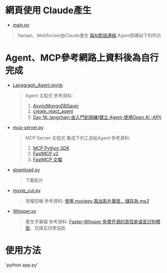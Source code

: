 # 網頁使用 Claude產生 
* [main.py](https://github.com/liu99002/_ml/blob/main/hw/fin/main.py)
> fastapi、WebSocket由Claude產生
>[與AI對話連結](https://www.perplexity.ai/search/zhe-shi-wo-kai-fa-de-yi-ge-ji-PNdI35jdTeSgrDWppyL_GA)
> Agent搭建如下列所示

# Agent、MCP參考網路上資料後為自行完成
* [Langgraph_Agent.ipynb](https://github.com/liu99002/_ml/blob/main/hw/fin/Langgraph_Agent.ipynb)
    > Agent 主程式
    > 參考資料: 
    > 1. [AsyncMongoDBSaver](https://langchain-mongodb.readthedocs.io/en/latest/langgraph_checkpoint_mongodb/aio/langgraph.checkpoint.mongodb.aio.AsyncMongoDBSaver.html#langgraph.checkpoint.mongodb.aio.AsyncMongoDBSaver)
    > 2. [create_react_agent](https://langchain-ai.github.io/langgraph/agents/agents/#1-install-dependencies)
    > 3. [Day 18: langchain 由入門到熟練(建立 Agent-使用Open AI -API)](https://ithelp.ithome.com.tw/articles/10345369)

* [mcp-server.py](https://github.com/liu99002/_ml/blob/main/hw/fin/mcp-server.py)
    > MCP Server 主程式
    > 集成下列工具給Agent
    > 參考資料: 
    > 1. [MCP Python SDK](https://github.com/modelcontextprotocol/python-sdk)
    > 2. [FastMCP v2](https://github.com/jlowin/fastmcp)
    > 3. [FastMCP 文檔](https://gofastmcp.com/getting-started/welcome)


* [download.py](https://github.com/liu99002/_ml/blob/main/hw/fin/download.py)
    >下載影片

* [movie_cut.py](https://github.com/liu99002/_ml/blob/main/hw/fin/movie_cut.py)
    > 音檔剪輯
    > 參考資料: [使用 moviepy 取出影片聲音，儲存為 mp3](https://steam.oxxostudio.tw/category/python/example/video-audio.html)

* [Whisper.py](https://github.com/liu99002/_ml/blob/main/hw/fin/Whisper.py)
    > 產生字幕檔
    > 參考資料: [Faster-Whisper 免费开源的高性能语音识别模型](https://techdiylife.github.io/blog/blog.html?category1=c02&blogid=0021)、范揚玄同學協助

# 使用方法
'python app.py'
